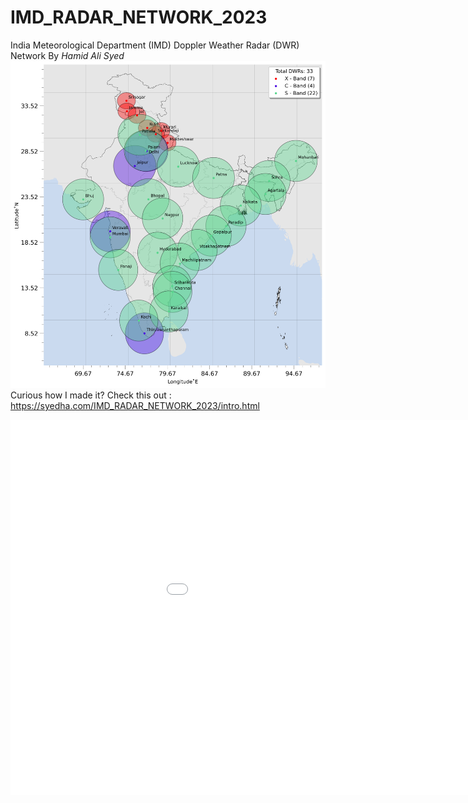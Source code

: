 # IMD_RADAR_NETWORK_2023
India Meteorological Department (IMD) Doppler Weather Radar (DWR) Network
By
*Hamid Ali Syed*
![IMG](./_build/jupyter_execute/interactive_dwrs_12_0.png)
Curious how I made it?
Check this out : https://syedha.com/IMD_RADAR_NETWORK_2023/intro.html

<embed 
       type="text/html" 
       src="/plots.html"
       width="1100"
       height="600"
       >
</embed>
